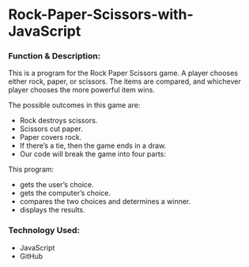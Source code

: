 # Rock-Paper-Scissors-with-JavaScript

<h3>Function & Description:</h3>
This is a program for the Rock Paper Scissors game. A player chooses either rock, paper, or scissors. The items are compared, and whichever player chooses the more powerful item wins.

The possible outcomes in this game are:

- Rock destroys scissors.
- Scissors cut paper.
- Paper covers rock.
- If there’s a tie, then the game ends in a draw.
- Our code will break the game into four parts:

This program:

- gets the user’s choice.
- gets the computer’s choice.
- compares the two choices and determines a winner.
- displays the results.


<h3>Technology Used:</h3>

- JavaScript
- GitHub 
